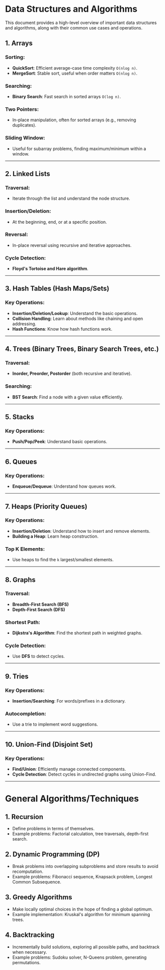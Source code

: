# Data Structures and Algorithms

This document provides a high-level overview of important data structures and algorithms, along with their common use cases and operations.

## 1. Arrays
### Sorting:
- **QuickSort**: Efficient average-case time complexity `O(nlog n)`.
- **MergeSort**: Stable sort, useful when order matters `O(nlog n)`.

### Searching:
- **Binary Search**: Fast search in sorted arrays `O(log n)`.

### Two Pointers:
- In-place manipulation, often for sorted arrays (e.g., removing duplicates).

### Sliding Window:
- Useful for subarray problems, finding maximum/minimum within a window.

---

## 2. Linked Lists
### Traversal:
- Iterate through the list and understand the node structure.

### Insertion/Deletion:
- At the beginning, end, or at a specific position.

### Reversal:
- In-place reversal using recursive and iterative approaches.

### Cycle Detection:
- **Floyd's Tortoise and Hare algorithm**.

---

## 3. Hash Tables (Hash Maps/Sets)
### Key Operations:
- **Insertion/Deletion/Lookup**: Understand the basic operations.
- **Collision Handling**: Learn about methods like chaining and open addressing.
- **Hash Functions**: Know how hash functions work.

---

## 4. Trees (Binary Trees, Binary Search Trees, etc.)
### Traversal:
- **Inorder, Preorder, Postorder** (both recursive and iterative).

### Searching:
- **BST Search**: Find a node with a given value efficiently.

---

## 5. Stacks
### Key Operations:
- **Push/Pop/Peek**: Understand basic operations.

---

## 6. Queues
### Key Operations:
- **Enqueue/Dequeue**: Understand how queues work.

---

## 7. Heaps (Priority Queues)
### Key Operations:
- **Insertion/Deletion**: Understand how to insert and remove elements.
- **Building a Heap**: Learn heap construction.

### Top K Elements:
- Use heaps to find the `k` largest/smallest elements.

---

## 8. Graphs
### Traversal:
- **Breadth-First Search (BFS)**
- **Depth-First Search (DFS)**

### Shortest Path:
- **Dijkstra's Algorithm**: Find the shortest path in weighted graphs.

### Cycle Detection:
- Use **DFS** to detect cycles.

---

## 9. Tries
### Key Operations:
- **Insertion/Searching**: For words/prefixes in a dictionary.

### Autocompletion:
- Use a trie to implement word suggestions.

---

## 10. Union-Find (Disjoint Set)
### Key Operations:
- **Find/Union**: Efficiently manage connected components.
- **Cycle Detection**: Detect cycles in undirected graphs using Union-Find.

---

# General Algorithms/Techniques

## 1. Recursion
- Define problems in terms of themselves.
- Example problems: Factorial calculation, tree traversals, depth-first search.

## 2. Dynamic Programming (DP)
- Break problems into overlapping subproblems and store results to avoid recomputation.
- Example problems: Fibonacci sequence, Knapsack problem, Longest Common Subsequence.

## 3. Greedy Algorithms
- Make locally optimal choices in the hope of finding a global optimum.
- Example implementation: Kruskal's algorithm for minimum spanning trees.

## 4. Backtracking
- Incrementally build solutions, exploring all possible paths, and backtrack when necessary.
- Example problems: Sudoku solver, N-Queens problem, generating permutations.
